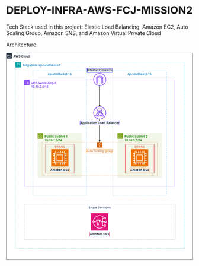 # DEPLOY-INFRA-AWS-FCJ-MISSION2

Tech Stack used in this project: Elastic Load Balancing, Amazon EC2, Auto Scaling Group, Amazon SNS, and Amazon Virtual Private Cloud

Architecture:

![ConnectPrivate](images/ws2-AddOns.drawio.png)